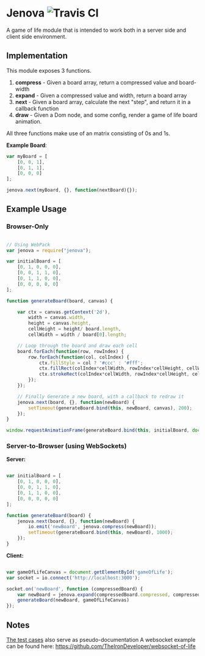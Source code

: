 # Jenova ![Travis CI](https://travis-ci.org/TheIronDeveloper/jenova.svg)

A game of life module that is intended to work both in a server side and client side environment.

## Implementation

This module exposes 3 functions.

1. **compress** - Given a board array, return a compressed value and board-width
2. **expand** - Given a compressed value and width, return a board array
3. **next** - Given a board array, calculate the next "step", and return it in a callback function
4. **draw** - Given a Dom node, and some config, render a game of life board animation.

All three functions make use of an matrix consisting of 0s and 1s.

**Example Board**:

```javascript
var myBoard = [
    [0, 0, 1],
    [0, 1, 1],
    [0, 0, 0]
];

jenova.next(myBoard, {}, function(nextBoard){});

```

## Example Usage

### Browser-Only

```javascript

// Using WebPack
var jenova = require("jenova");

var initialBoard = [
	[0, 1, 0, 0, 0],
	[0, 0, 1, 1, 0],
	[0, 1, 1, 0, 0],
	[0, 0, 0, 0, 0]
];

function generateBoard(board, canvas) {

	var ctx = canvas.getContext('2d'),
		width = canvas.width,
		height = canvas.height,
		cellHeight = height/ board.length,
		cellWidth = width / board[0].length;

	// Loop through the board and draw each cell
	board.forEach(function(row, rowIndex) {
		row.forEach(function(col, colIndex) {
			ctx.fillStyle = col ? '#ccc' : '#fff';
			ctx.fillRect(colIndex*cellWidth, rowIndex*cellHeight, cellWidth, cellHeight);
			ctx.strokeRect(colIndex*cellWidth, rowIndex*cellHeight, cellWidth, cellHeight);
		});
	});

	// Finally Generate a new board, with a callback to redraw it
	jenova.next(board, {}, function(newBoard) {
		setTimeout(generateBoard.bind(this, newBoard, canvas), 200);
	});
}

window.requestAnimationFrame(generateBoard.bind(this, initialBoard, document.getElementById('myCanvas')));
```

### Server-to-Browser (using WebSockets)

**Server:**

```javascript

var initialBoard = [
	[0, 1, 0, 0, 0],
	[0, 0, 1, 1, 0],
	[0, 1, 1, 0, 0],
	[0, 0, 0, 0, 0]
];

function generateBoard(board) {
	jenova.next(board, {}, function(newBoard) {
		io.emit('newBoard', jenova.compress(newBoard));
		setTimeout(generateBoard.bind(this, newBoard), 1000);
	});
}

```

**Client:**

```javascript

var gameOfLifeCanvas = document.getElementById('gameOfLife');
var socket = io.connect('http://localhost:3000');

socket.on('newBoard', function (compressedBoard) {
	var newBoard = jenova.expand(compressedBoard.compressed, compressedBoard.width);
	generateBoard(newBoard, gameOfLifeCanvas)
});
```


## Notes

[The test cases](https://github.com/TheIronDeveloper/jenova/tree/master/test) also serve as pseudo-documentation
A websocket example can be found here: https://github.com/TheIronDeveloper/websocket-of-life